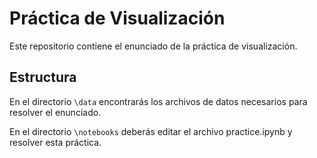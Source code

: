 # Práctica de Visualización

Este repositorio contiene el enunciado de la práctica de visualización.

## Estructura

En el directorio `\data` encontrarás los archivos de datos necesarios para resolver el enunciado.

En el directorio `\notebooks` deberás editar el archivo practice.ipynb y resolver esta práctica.
